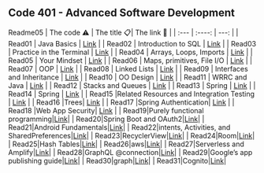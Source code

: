 Code 401 - Advanced Software Development
-------------------------------------------------------

Readme05
| The code  ⚠️  | The title 📋| The link  🔗   |
| :---        |    :----:   |          ---: |
|  Read01      | Java Basics      |     [Link](https://mohd-saqr.github.io/reading-notes/Read01)  |
| Read02    |    Introduction to SQL    | [Link](https://mohd-saqr.github.io/reading-notes/Readme02)     |
|  Read03      |  Practice in the Terminal     |    [Link](https://mohd-saqr.github.io/reading-notes/Readme03)   |
|  Read04     |  Arrays, Loops, Imports     |    [Link](https://mohd-saqr.github.io/reading-notes/Read04)   |
|  Read05     |  Your Mindset    |    [Link](https://mohd-saqr.github.io/reading-notes/Readme05)   |
|  Read06      |  Maps, primitives, File I/O   |    [Link](https://mohd-saqr.github.io/reading-notes/Readme06)   |
|  Read07      |  OOP   |    [Link](https://mohd-saqr.github.io/reading-notes/Readme07)   |
|  Read08      |  Linked Lists   |    [Link](https://mohd-saqr.github.io/reading-notes/Readme08)   |
|  Read09      |  Interfaces and Inheritance   |    [Link](https://mohd-saqr.github.io/reading-notes/Readme09)   |
|  Read10      |   OO Design |    [Link](https://mohd-saqr.github.io/reading-notes/Readme10)   |
|  Read11      |   WRRC and Java |    [Link](https://mohd-saqr.github.io/reading-notes/Readme11)   |
|  Read12      |   Stacks and Queues |    [Link](https://mohd-saqr.github.io/reading-notes/Readme12)   |
|  Read13      |   Spring |    [Link](https://mohd-saqr.github.io/reading-notes/Readme13)   |
|  Read14      |   Spring |    [Link](https://mohd-saqr.github.io/reading-notes/Readme14)   |
|  Read15      |Related Resources and Integration Testing |    [Link](https://mohd-saqr.github.io/reading-notes/Readme15)   |
|  Read16      |Trees|    [Link](https://mohd-saqr.github.io/reading-notes/Readme16)   |
|  Read17      |Spring Authentication|    [Link](https://mohd-saqr.github.io/reading-notes/Readme17)   |
|  Read18      |Web App Security|    [Link](https://mohd-saqr.github.io/reading-notes/Readme18)   |
| Read19|Purely functional programming|[Link](https://mohd-saqr.github.io/reading-notes/Readme19)|
| Read20|Spring Boot and OAuth2|[Link](https://mohd-saqr.github.io/reading-notes/Readme20)|
| Read21|Android Fundamentals|[Link](https://mohd-saqr.github.io/reading-notes/Readme21)|
| Read22|intents, Activities, and SharedPreferences|[Link](https://mohd-saqr.github.io/reading-notes/Readme22)|
| Read23|RecyclerView|[Link](https://mohd-saqr.github.io/reading-notes/Readme23)|
| Read24|Room|[Link](https://mohd-saqr.github.io/reading-notes/Readme24)|
| Read25|Hash Tables|[Link](https://mohd-saqr.github.io/reading-notes/Readme25)|
| Read26|aws|[Link](https://mohd-saqr.github.io/reading-notes/Readme26)|
| Read27|Serverless and Amplify|[Link](https://mohd-saqr.github.io/reading-notes/Readme27)|
| Read28|GraphQL @connection|[Link](https://mohd-saqr.github.io/reading-notes/Readme28)|
| Read29|Google’s app publishing guide|[Link](https://mohd-saqr.github.io/reading-notes/Readme29)|
| Read30|graph|[Link](https://mohd-saqr.github.io/reading-notes/Readme30)|
| Read31|Cognito|[Link](https://mohd-saqr.github.io/reading-notes/Readme31)|






